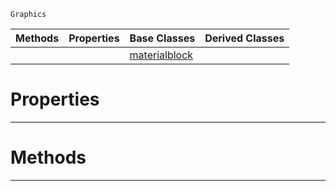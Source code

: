  `Graphics`

|Methods|Properties|Base Classes|Derived Classes|
|---|---|---|---|
| | |[materialblock](https://plasmaengine.github.io/PlasmaDocs/Plasma1/C++/code_reference/class_reference/materialblock.markdown)| |


 #  Properties


---  
 #  Methods


---  
 

 